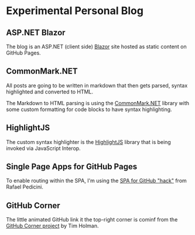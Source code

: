 # Experimental Personal Blog

## ASP.NET Blazor

The blog is an ASP.NET (client side) [Blazor](https://github.com/aspnet/Blazor/) site hosted as static content on GitHub Pages.

## CommonMark.NET

All posts are going to be written in markdown that then gets parsed, syntax highlighted and converted to HTML.

The Markdown to HTML parsing is using the [CommonMark.NET](https://github.com/Knagis/CommonMark.NET) library with some custom formatting for code blocks to have syntax highlighting.

## HighlightJS

The custom syntax highlighter is the [HighlightJS](https://highlightjs.org/) library that is being invoked via JavaScript Interop.

## Single Page Apps for GitHub Pages

To enable routing within the SPA, I'm using the [SPA for GitHub "hack"](https://github.com/rafrex/spa-github-pages) from Rafael Pedicini.

## GitHub Corner

The little animated GitHub link it the top-right corner is cominf from the [GitHub Corner project](https://github.com/tholman/github-corners) by Tim Holman.
